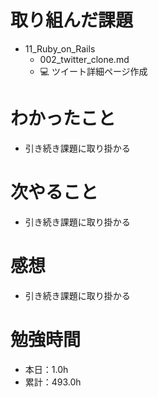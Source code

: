 # 取り組んだ課題
* 11_Ruby_on_Rails
  * 002_twitter_clone.md
  * 💻 ツイート詳細ページ作成

# わかったこと
* 引き続き課題に取り掛かる

# 次やること
* 引き続き課題に取り掛かる

# 感想
* 引き続き課題に取り掛かる

# 勉強時間
* 本日：1.0h
* 累計：493.0h
